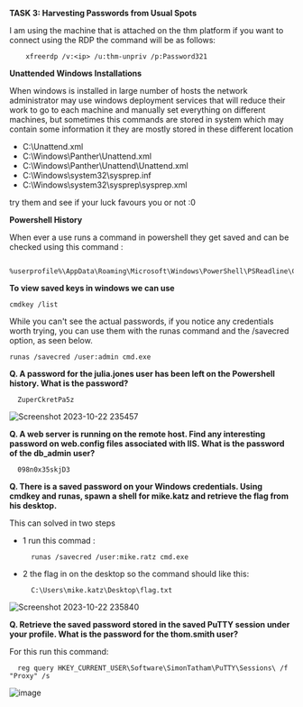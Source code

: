 **TASK 3: Harvesting Passwords from Usual Spots**

I am using the machine that is attached on the thm platform if you want to connect using the RDP the command will be as follows:

        xfreerdp /v:<ip> /u:thm-unpriv /p:Password321


**Unattended Windows Installations**

When windows is installed in large number of hosts the network administrator may use windows deployment services that will reduce their work to go to each machine and manually set 
everything on different machines, but sometimes  this commands are stored in system which may contain some information it they are mostly stored in these different location

- C:\Unattend.xml
- C:\Windows\Panther\Unattend.xml
- C:\Windows\Panther\Unattend\Unattend.xml
- C:\Windows\system32\sysprep.inf
- C:\Windows\system32\sysprep\sysprep.xml 


try them and see if your luck favours you or not :0


**Powershell History**

When ever a use runs a command in powershell they get saved and can be checked using this command :   

     %userprofile%\AppData\Roaming\Microsoft\Windows\PowerShell\PSReadline\ConsoleHost_history.txt

**To view saved keys in windows we can use** 

    cmdkey /list  
    
  While you can't see the actual passwords, if you notice any credentials worth trying, you can use them with the runas command and the /savecred option, as seen below.

    runas /savecred /user:admin cmd.exe



**Q. A password for the julia.jones user has been left on the Powershell history. What is the password?**

      ZuperCkretPa5z

![Screenshot 2023-10-22 235457](https://github.com/Anirudh-Saxena/Windows-Privilege-Escalation-WriteUP/assets/73027020/3c7e276b-1914-4ab9-84f4-e047f0b07823)

**Q. A web server is running on the remote host. Find any interesting password on web.config files associated with IIS. What is the password of the db_admin user?**

      098n0x35skjD3

**Q. There is a saved password on your Windows credentials. Using cmdkey and runas, spawn a shell for mike.katz and retrieve the flag from his desktop.**

This can solved in two steps
- 1 run this commad :

        runas /savecred /user:mike.ratz cmd.exe
- 2 the flag in on the desktop so the command should like this:

        C:\Users\mike.katz\Desktop\flag.txt

![Screenshot 2023-10-22 235840](https://github.com/Anirudh-Saxena/Windows-Privilege-Escalation-WriteUP/assets/73027020/6dad6adf-ccec-479b-a378-03ca98b6dbc0)


**Q. Retrieve the saved password stored in the saved PuTTY session under your profile. What is the password for the thom.smith user?**

For this run this command: 

      reg query HKEY_CURRENT_USER\Software\SimonTatham\PuTTY\Sessions\ /f "Proxy" /s

![image](https://github.com/Anirudh-Saxena/Windows-Privilege-Escalation-WriteUP/assets/73027020/afc73203-ffa2-4227-99d0-4e657be9dd7e)


